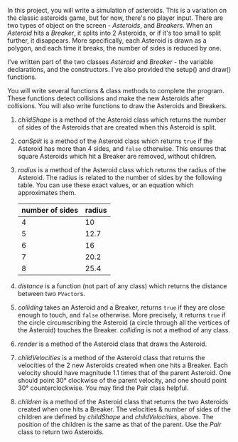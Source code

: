 In this project, you will write a simulation of asteroids.  This is a
variation on the classic asteroids game, but for now, there's no
player input.  There are two types of object on the screen -
*Asteroids*, and *Breakers*.  When an *Asteroid* hits a *Breaker*, it
splits into 2 Asteroids, or if it's too small to split further, it
disappears.  More specifically, each Asteroid is drawn as a polygon,
and each time it breaks, the number of sides is reduced by one.

I've written part of the two classes *Asteroid* and *Breaker* - the
variable declarations, and the constructors.  I've also provided the
setup() and draw() functions.

You will write several functions & class methods to complete the
program.  These functions detect collisions and make the new Asteroids
after collisions.  You will also write functions to draw the Asteroids
and Breakers.

1. *childShape* is a method of the Asteroid class which returns the
   number of sides of the Asteroids that are created when this
   Asteroid is split.

2. *canSplit* is a method of the Asteroid class which returns `true`
   if the Asteroid has more than 4 sides, and `false` otherwise.  This
   ensures that square Asteroids which hit a Breaker are removed,
   without children.


3. *radius* is a method of the Asteroid class which returns the radius
   of the Asteroid.  The radius is related to the number of sides by
   the following table.  You can use these exact values, or an
   equation which approximates them.

    | number of sides | radius |
    | --------------- | ------ |
    | 4| 10 |
    | 5|12.7|
    | 6|16|
    | 7|20.2|
    | 8| 25.4|

4. *distance* is a function (not part of any class) which returns the
distance between two `PVector`s.

5. *colliding* takes an Asteroid and a Breaker, returns `true` if they
   are close enough to touch, and `false` otherwise.  More precisely,
   it returns `true` if the circle circumscribing the Asteroid (a
   circle through all the vertices of the Asteroid) touches the
   Breaker.  *colliding* is not a method of any class.

6. *render* is a method of the Asteroid class that draws the Asteroid.

7. *childVelocities* is a method of the Asteroid class that returns
   the velocities of the 2 new Asteroids created when one hits a
   Breaker.  Each velocity should have magnitude 1.1 times that of the
   parent Asteroid.  One should point 30° clockwise of the parent
   velocity, and one should point 30° counterclockwise.  You may find
   the Pair class helpful.

8. *children* is a method of the Asteroid class that returns the two
   Asteroids created when one hits a Breaker.  The velocities & number
   of sides of the children are defined by *childShape* and
   *childVelocities*, above.  The position of the children is the same
   as that of the parent.  Use the *Pair* class to return two Asteroids.
